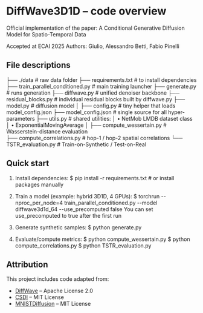 DiffWave3D1D  –  code overview
=================================
Official implementation of the paper: A Conditional Generative Diffusion Model for Spatio-Temporal Data

Accepted at ECAI 2025
Authors: Giulio, Alessandro Betti, Fabio Pinelli

File descriptions
--------------------

├── ./data   						# raw data folder
├── requirements.txt 				# to install dependencies
├── train_parallel_conditioned.py   # main training launcher 
├── generate.py                     # runs generation 
├── diffwave.py                     # unified denoiser backbone 
├── residual_blocks.py              # individual residual blocks built by diffwave.py
├── model.py                        # diffusion model
│
├── config.py                       # tiny helper that loads model_config.json 
├── model_config.json               # single source for all hyper-parameters
├── utils.py                        # shared utilities:
│     • NetMob LMDB dataset class
│     • ExponentialMovingAverage
│
├── compute_wessertain.py           # Wasserstein-distance evaluation  
├── compute_correlations.py         # hop-1 / hop-2 spatial correlations
└── TSTR_evaluation.py              # Train-on-Synthetic / Test-on-Real 

Quick start
-----------

1.  Install dependencies:
      $ pip install -r requirements.txt          # or install packages manually

2.  Train a model (example: hybrid 3D1D, 4 GPUs):
      $ torchrun --nproc_per_node=4 train_parallel_conditioned.py --model diffwave3d1d_64 --use_precomputed false 
	  You can set use_precomputed to true after the first run

3.  Generate synthetic samples:
      $ python generate.py 

4.  Evaluate/compute metrics:
      $ python compute_wessertain.py
      $ python compute_correlations.py
      $ python TSTR_evaluation.py

Attribution
-----------

This project includes code adapted from:

- [DiffWave](https://github.com/lmnt-com/diffwave) – Apache License 2.0
- [CSDI](https://github.com/ermongroup/CSDI) – MIT License
- [MNISTDiffusion](https://github.com/bot66/MNISTDiffusion) – MIT License

